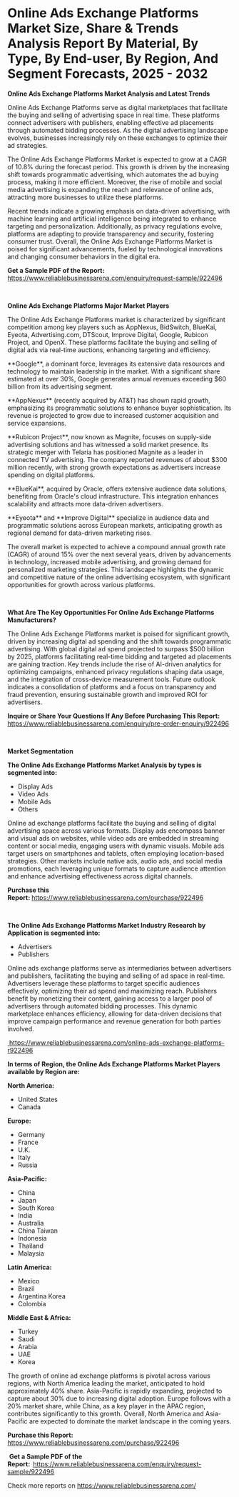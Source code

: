 <p><h1>Online Ads Exchange Platforms Market Size, Share & Trends Analysis Report By Material, By Type, By End-user, By Region, And Segment Forecasts, 2025 - 2032</h1></p><p><strong>Online Ads Exchange Platforms Market Analysis and Latest Trends</strong></p>
<p><p>Online Ads Exchange Platforms serve as digital marketplaces that facilitate the buying and selling of advertising space in real time. These platforms connect advertisers with publishers, enabling effective ad placements through automated bidding processes. As the digital advertising landscape evolves, businesses increasingly rely on these exchanges to optimize their ad strategies.</p><p>The Online Ads Exchange Platforms Market is expected to grow at a CAGR of 10.8% during the forecast period. This growth is driven by the increasing shift towards programmatic advertising, which automates the ad buying process, making it more efficient. Moreover, the rise of mobile and social media advertising is expanding the reach and relevance of online ads, attracting more businesses to utilize these platforms.</p><p>Recent trends indicate a growing emphasis on data-driven advertising, with machine learning and artificial intelligence being integrated to enhance targeting and personalization. Additionally, as privacy regulations evolve, platforms are adapting to provide transparency and security, fostering consumer trust. Overall, the Online Ads Exchange Platforms Market is poised for significant advancements, fueled by technological innovations and changing consumer behaviors in the digital era.</p></p>
<p><strong>Get a Sample PDF of the Report:&nbsp;</strong> <a href="https://www.reliablebusinessarena.com/enquiry/request-sample/922496?utm_campaign=3118&utm_medium=2&utm_source=Github&utm_content=ia&utm_term=07032025&utm_id=online-ads-exchange-platforms">https://www.reliablebusinessarena.com/enquiry/request-sample/922496</a></p>
<p>&nbsp;</p>
<p><strong>Online Ads Exchange Platforms Major Market Players</strong></p>
<p><p>The Online Ads Exchange Platforms market is characterized by significant competition among key players such as AppNexus, BidSwitch, BlueKai, Eyeota, Advertising.com, DTScout, Improve Digital, Google, Rubicon Project, and OpenX. These platforms facilitate the buying and selling of digital ads via real-time auctions, enhancing targeting and efficiency.</p><p>**Google**, a dominant force, leverages its extensive data resources and technology to maintain leadership in the market. With a significant share estimated at over 30%, Google generates annual revenues exceeding $60 billion from its advertising segment.</p><p>**AppNexus** (recently acquired by AT&T) has shown rapid growth, emphasizing its programmatic solutions to enhance buyer sophistication. Its revenue is projected to grow due to increased customer acquisition and service expansions.</p><p>**Rubicon Project**, now known as Magnite, focuses on supply-side advertising solutions and has witnessed a solid market presence. Its strategic merger with Telaria has positioned Magnite as a leader in connected TV advertising. The company reported revenues of about $300 million recently, with strong growth expectations as advertisers increase spending on digital platforms.</p><p>**BlueKai**, acquired by Oracle, offers extensive audience data solutions, benefiting from Oracle's cloud infrastructure. This integration enhances scalability and attracts more data-driven advertisers.</p><p>**Eyeota** and **Improve Digital** specialize in audience data and programmatic solutions across European markets, anticipating growth as regional demand for data-driven marketing rises. </p><p>The overall market is expected to achieve a compound annual growth rate (CAGR) of around 15% over the next several years, driven by advancements in technology, increased mobile advertising, and growing demand for personalized marketing strategies. This landscape highlights the dynamic and competitive nature of the online advertising ecosystem, with significant opportunities for growth across various platforms.</p></p>
<p>&nbsp;</p>
<p><strong>What Are The Key Opportunities For Online Ads Exchange Platforms Manufacturers?</strong></p>
<p><p>The Online Ads Exchange Platforms market is poised for significant growth, driven by increasing digital ad spending and the shift towards programmatic advertising. With global digital ad spend projected to surpass $500 billion by 2025, platforms facilitating real-time bidding and targeted ad placements are gaining traction. Key trends include the rise of AI-driven analytics for optimizing campaigns, enhanced privacy regulations shaping data usage, and the integration of cross-device measurement tools. Future outlook indicates a consolidation of platforms and a focus on transparency and fraud prevention, ensuring sustainable growth and improved ROI for advertisers.</p></p>
<p><strong>Inquire or Share Your Questions If Any Before Purchasing This Report:</strong> <a href="https://www.reliablebusinessarena.com/enquiry/pre-order-enquiry/922496?utm_campaign=3118&utm_medium=2&utm_source=Github&utm_content=ia&utm_term=07032025&utm_id=online-ads-exchange-platforms">https://www.reliablebusinessarena.com/enquiry/pre-order-enquiry/922496</a></p>
<p>&nbsp;</p>
<p><strong>Market Segmentation</strong></p>
<p><strong>The Online Ads Exchange Platforms Market Analysis by types is segmented into:</strong></p>
<p><ul><li>Display Ads</li><li>Video Ads</li><li>Mobile Ads</li><li>Others</li></ul></p>
<p><p>Online ad exchange platforms facilitate the buying and selling of digital advertising space across various formats. Display ads encompass banner and visual ads on websites, while video ads are embedded in streaming content or social media, engaging users with dynamic visuals. Mobile ads target users on smartphones and tablets, often employing location-based strategies. Other markets include native ads, audio ads, and social media promotions, each leveraging unique formats to capture audience attention and enhance advertising effectiveness across digital channels.</p></p>
<p><strong>Purchase this Report:&nbsp;</strong><a href="https://www.reliablebusinessarena.com/purchase/922496?utm_campaign=3118&utm_medium=2&utm_source=Github&utm_content=ia&utm_term=07032025&utm_id=online-ads-exchange-platforms">https://www.reliablebusinessarena.com/purchase/922496</a></p>
<p>&nbsp;</p>
<p><strong>The Online Ads Exchange Platforms Market Industry Research by Application is segmented into:</strong></p>
<p><ul><li>Advertisers</li><li>Publishers</li></ul></p>
<p><p>Online ads exchange platforms serve as intermediaries between advertisers and publishers, facilitating the buying and selling of ad space in real-time. Advertisers leverage these platforms to target specific audiences effectively, optimizing their ad spend and maximizing reach. Publishers benefit by monetizing their content, gaining access to a larger pool of advertisers through automated bidding processes. This dynamic marketplace enhances efficiency, allowing for data-driven decisions that improve campaign performance and revenue generation for both parties involved.</p></p>
<p><a href="https://www.reliablebusinessarena.com/online-ads-exchange-platforms-r922496?utm_campaign=3118&utm_medium=2&utm_source=Github&utm_content=ia&utm_term=07032025&utm_id=online-ads-exchange-platforms">&nbsp;https://www.reliablebusinessarena.com/online-ads-exchange-platforms-r922496</a></p>
<p><strong>In terms of Region, the Online Ads Exchange Platforms Market Players available by Region are:</strong></p>
<p>
    <p> <strong> North America: </strong>
        <ul>
            <li>United States</li>
            <li>Canada</li>
        </ul>
        </p> 
    <p> <strong> Europe: </strong>
        <ul>
            <li>Germany</li>
            <li>France</li>
            <li>U.K.</li>
            <li>Italy</li>
            <li>Russia</li>
        </ul>
        </p> 
    <p> <strong> Asia-Pacific: </strong>
        <ul>
            <li>China</li>
            <li>Japan</li>
            <li>South Korea</li>
            <li>India</li>
            <li>Australia</li>
            <li>China Taiwan</li>
            <li>Indonesia</li>
            <li>Thailand</li>
            <li>Malaysia</li>
        </ul>
        </p> 
    <p> <strong> Latin America: </strong>
        <ul>
            <li>Mexico</li>
            <li>Brazil</li>
            <li>Argentina Korea</li>
            <li>Colombia</li>
        </ul>
        </p> 
    <p> <strong> Middle East & Africa: </strong>
        <ul>
            <li>Turkey</li>
            <li>Saudi</li>
            <li>Arabia</li>
            <li>UAE</li>
            <li>Korea</li>
        </ul>
    </p>
    </p>
<p><p>The growth of online ad exchange platforms is pivotal across various regions, with North America leading the market, anticipated to hold approximately 40% share. Asia-Pacific is rapidly expanding, projected to capture about 30% due to increasing digital adoption. Europe follows with a 20% market share, while China, as a key player in the APAC region, contributes significantly to this growth. Overall, North America and Asia-Pacific are expected to dominate the market landscape in the coming years.</p></p>
<p><strong>Purchase this Report: </strong><a href="https://www.reliablebusinessarena.com/purchase/922496?utm_campaign=3118&utm_medium=2&utm_source=Github&utm_content=ia&utm_term=07032025&utm_id=online-ads-exchange-platforms">https://www.reliablebusinessarena.com/purchase/922496</a></p>
<p>&nbsp;<strong>Get a Sample PDF of the Report:&nbsp;&nbsp;</strong><a href="https://www.reliablebusinessarena.com/enquiry/request-sample/922496?utm_campaign=3118&utm_medium=2&utm_source=Github&utm_content=ia&utm_term=07032025&utm_id=online-ads-exchange-platforms">https://www.reliablebusinessarena.com/enquiry/request-sample/922496</a></p>
<p><strong></strong></p>
<p>Check more reports on <a href="https://www.reliablebusinessarena.com/?utm_campaign=3118&utm_medium=2&utm_source=Github&utm_content=ia&utm_term=07032025&utm_id=online-ads-exchange-platforms">https://www.reliablebusinessarena.com/</a></p>